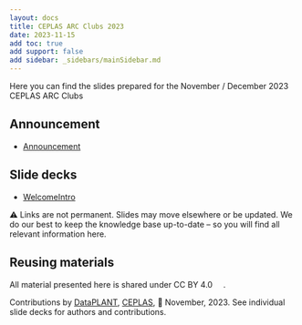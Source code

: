 ```yaml
---
layout: docs
title: CEPLAS ARC Clubs 2023
date: 2023-11-15
add toc: true
add support: false
add sidebar: _sidebars/mainSidebar.md
---
```


Here you can find the slides prepared for the November / December 2023 CEPLAS ARC Clubs

## Announcement

- <a href=./announcement.html target=_blank>Announcement</a>

## Slide decks

- <a href=./10-WelcomeIntro.html target=_blank>WelcomeIntro</a>



:warning: Links are not permanent. Slides may move elsewhere or be updated. We do our best to keep the knowledge base up-to-date &ndash; so you will find all relevant information here.

## Reusing materials

All material presented here is shared under CC BY 4.0 <a href="https://creativecommons.org/licenses/by/4.0/"><img src="https://mirrors.creativecommons.org/presskit/buttons/88x31/svg/by.svg" style="height:15px"></a>.

Contributions by [DataPLANT](https://nfdi4plants.org/), [CEPLAS](https://ceplas.eu), 📆 November, 2023.
See individual slide decks for authors and contributions.
